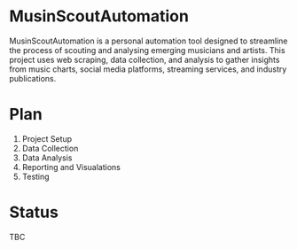 # MusinScoutAutomation
MusinScoutAutomation is a personal automation tool designed to streamline the process of scouting and analysing emerging musicians and artists. This project uses web scraping, data collection, and analysis to gather insights from music charts, social media platforms, streaming services, and industry publications.

# Plan
1. Project Setup
2. Data Collection
3. Data Analysis
4. Reporting and Visualations
5. Testing

# Status
TBC
